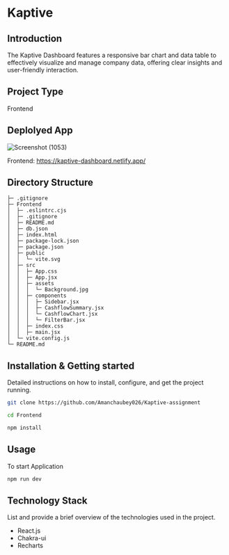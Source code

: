 # Kaptive

## Introduction
The Kaptive Dashboard features a responsive bar chart and data table to effectively visualize and manage company data, offering clear insights and user-friendly interaction.

## Project Type

Frontend

## Deplolyed App

![Screenshot (1053)](https://github.com/Amanchaubey026/Kaptive-assignment/assets/98681520/3143324d-1bdc-4657-9983-733cbb9c5abf)



Frontend: https://kaptive-dashboard.netlify.app/

## Directory Structure
```
├─ .gitignore
├─ Frontend
│  ├─ .eslintrc.cjs
│  ├─ .gitignore
│  ├─ README.md
│  ├─ db.json
│  ├─ index.html
│  ├─ package-lock.json
│  ├─ package.json
│  ├─ public
│  │  └─ vite.svg
│  ├─ src
│  │  ├─ App.css
│  │  ├─ App.jsx
│  │  ├─ assets
│  │  │  └─ Background.jpg
│  │  ├─ components
│  │  │  ├─ Sidebar.jsx
│  │  │  ├─ CashflowSummary.jsx
│  │  │  └─ CashflowChart.jsx
│  │  │  └─ FilterBar.jsx
│  │  ├─ index.css
│  │  ├─ main.jsx
│  └─ vite.config.js
└─ README.md
```
  
## Installation & Getting started

Detailed instructions on how to install, configure, and get the project running.

```bash
git clone https://github.com/Amanchaubey026/Kaptive-assignment

cd Frontend

npm install

```

## Usage

To start Application

```bash
npm run dev

```

## Technology Stack

List and provide a brief overview of the technologies used in the project.

- React.js
- Chakra-ui
- Recharts
